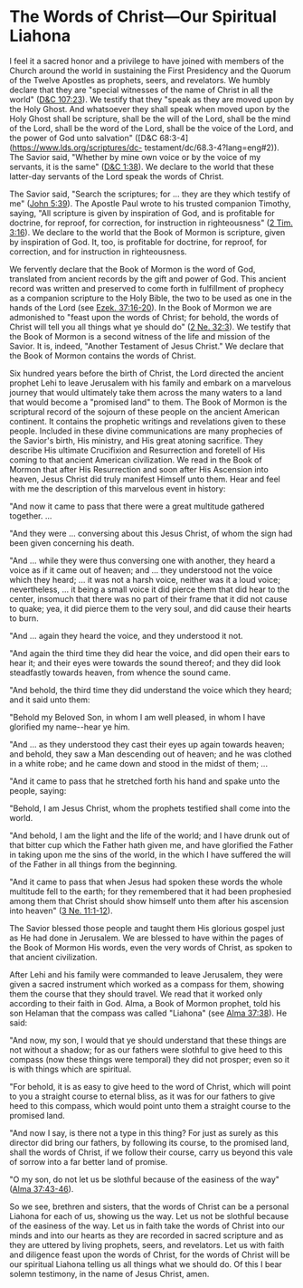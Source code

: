 # The Words of Christ—Our Spiritual Liahona

I feel it a sacred honor and a privilege to have joined with members of the
Church around the world in sustaining the First Presidency and the Quorum of
the Twelve Apostles as prophets, seers, and revelators. We humbly declare that
they are "special witnesses of the name of Christ in all the world" ([D&amp;C
107:23](https://www.lds.org/scriptures/dc-testament/dc/107.23?lang=eng#22)).
We testify that they "speak as they are moved upon by the Holy Ghost. And
whatsoever they shall speak when moved upon by the Holy Ghost shall be
scripture, shall be the will of the Lord, shall be the mind of the Lord, shall
be the word of the Lord, shall be the voice of the Lord, and the power of God
unto salvation" ([D&amp;C 68:3-4](https://www.lds.org/scriptures/dc-
testament/dc/68.3-4?lang=eng#2)). The Savior said, "Whether by mine own voice
or by the voice of my servants, it is the same" ([D&amp;C
1:38](https://www.lds.org/scriptures/dc-testament/dc/1.38?lang=eng#37)). We
declare to the world that these latter-day servants of the Lord speak the
words of Christ.

The Savior said, "Search the scriptures; for ... they are they which testify of
me" ([John 5:39](https://www.lds.org/scriptures/nt/john/5.39?lang=eng#38)).
The Apostle Paul wrote to his trusted companion Timothy, saying, "All
scripture is given by inspiration of God, and is profitable for doctrine, for
reproof, for correction, for instruction in righteousness" ([2 Tim.
3:16](https://www.lds.org/scriptures/nt/2-tim/3.16?lang=eng#15)). We declare
to the world that the Book of Mormon is scripture, given by inspiration of
God. It, too, is profitable for doctrine, for reproof, for correction, and for
instruction in righteousness.

We fervently declare that the Book of Mormon is the word of God, translated
from ancient records by the gift and power of God. This ancient record was
written and preserved to come forth in fulfillment of prophecy as a companion
scripture to the Holy Bible, the two to be used as one in the hands of the
Lord (see [Ezek.
37:16-20](https://www.lds.org/scriptures/ot/ezek/37.16-20?lang=eng#15)). In
the Book of Mormon we are admonished to "feast upon the words of Christ; for
behold, the words of Christ will tell you all things what ye should do" ([2
Ne. 32:3](https://www.lds.org/scriptures/bofm/2-ne/32.3?lang=eng#2)). We
testify that the Book of Mormon is a second witness of the life and mission of
the Savior. It is, indeed, "Another Testament of Jesus Christ." We declare
that the Book of Mormon contains the words of Christ.

Six hundred years before the birth of Christ, the Lord directed the ancient
prophet Lehi to leave Jerusalem with his family and embark on a marvelous
journey that would ultimately take them across the many waters to a land that
would become a "promised land" to them. The Book of Mormon is the scriptural
record of the sojourn of these people on the ancient American continent. It
contains the prophetic writings and revelations given to these people.
Included in these divine communications are many prophecies of the Savior's
birth, His ministry, and His great atoning sacrifice. They describe His
ultimate Crucifixion and Resurrection and foretell of His coming to that
ancient American civilization. We read in the Book of Mormon that after His
Resurrection and soon after His Ascension into heaven, Jesus Christ did truly
manifest Himself unto them. Hear and feel with me the description of this
marvelous event in history:

"And now it came to pass that there were a great multitude gathered together.
...

"And they were ... conversing about this Jesus Christ, of whom the sign had been
given concerning his death.

"And ... while they were thus conversing one with another, they heard a voice as
if it came out of heaven; and ... they understood not the voice which they
heard; ... it was not a harsh voice, neither was it a loud voice; nevertheless,
... it being a small voice it did pierce them that did hear to the center,
insomuch that there was no part of their frame that it did not cause to quake;
yea, it did pierce them to the very soul, and did cause their hearts to burn.

"And ... again they heard the voice, and they understood it not.

"And again the third time they did hear the voice, and did open their ears to
hear it; and their eyes were towards the sound thereof; and they did look
steadfastly towards heaven, from whence the sound came.

"And behold, the third time they did understand the voice which they heard;
and it said unto them:

"Behold my Beloved Son, in whom I am well pleased, in whom I have glorified my
name--hear ye him.

"And ... as they understood they cast their eyes up again towards heaven; and
behold, they saw a Man descending out of heaven; and he was clothed in a white
robe; and he came down and stood in the midst of them; ...

"And it came to pass that he stretched forth his hand and spake unto the
people, saying:

"Behold, I am Jesus Christ, whom the prophets testified shall come into the
world.

"And behold, I am the light and the life of the world; and I have drunk out of
that bitter cup which the Father hath given me, and have glorified the Father
in taking upon me the sins of the world, in the which I have suffered the will
of the Father in all things from the beginning.

"And it came to pass that when Jesus had spoken these words the whole
multitude fell to the earth; for they remembered that it had been prophesied
among them that Christ should show himself unto them after his ascension into
heaven" ([3 Ne.
11:1-12](https://www.lds.org/scriptures/bofm/3-ne/11.1-12?lang=eng#0)).

The Savior blessed those people and taught them His glorious gospel just as He
had done in Jerusalem. We are blessed to have within the pages of the Book of
Mormon His words, even the very words of Christ, as spoken to that ancient
civilization.

After Lehi and his family were commanded to leave Jerusalem, they were given a
sacred instrument which worked as a compass for them, showing them the course
that they should travel. We read that it worked only according to their faith
in God. Alma, a Book of Mormon prophet, told his son Helaman that the compass
was called "Liahona" (see [Alma
37:38](https://www.lds.org/scriptures/bofm/alma/37.38?lang=eng#37)). He said:

"And now, my son, I would that ye should understand that these things are not
without a shadow; for as our fathers were slothful to give heed to this
compass (now these things were temporal) they did not prosper; even so it is
with things which are spiritual.

"For behold, it is as easy to give heed to the word of Christ, which will
point to you a straight course to eternal bliss, as it was for our fathers to
give heed to this compass, which would point unto them a straight course to
the promised land.

"And now I say, is there not a type in this thing? For just as surely as this
director did bring our fathers, by following its course, to the promised land,
shall the words of Christ, if we follow their course, carry us beyond this
vale of sorrow into a far better land of promise.

"O my son, do not let us be slothful because of the easiness of the way"
([Alma
37:43-46](https://www.lds.org/scriptures/bofm/alma/37.43-46?lang=eng#42)).

So we see, brethren and sisters, that the words of Christ can be a personal
Liahona for each of us, showing us the way. Let us not be slothful because of
the easiness of the way. Let us in faith take the words of Christ into our
minds and into our hearts as they are recorded in sacred scripture and as they
are uttered by living prophets, seers, and revelators. Let us with faith and
diligence feast upon the words of Christ, for the words of Christ will be our
spiritual Liahona telling us all things what we should do. Of this I bear
solemn testimony, in the name of Jesus Christ, amen.

